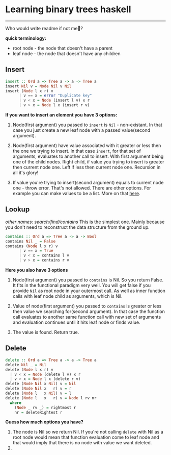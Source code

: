 # Learning binary trees haskell
---

Who would write readme if not me:deciduous_tree:?

**quick terminology:**
- root node - the node that doesn't have a parent
- leaf node - the node that doesn't have any children


## Insert

```haskell
insert :: Ord a => Tree a -> a -> Tree a
insert Nil v = Node Nil v Nil
insert (Node l x r) v
      | v == x = error "Duplicate key"
      | v < x = Node (insert l v) x r
      | v > x = Node l x (insert r v)
```
**If you want to insert an element you have 3 options:**
1. Node(first argument) you passed to `insert` is `Nil` - non-existant.
In that case you just create a new leaf node with a passed value(second argument).

2. Node(first argument) have value associated with it greater or less then the one we trying to insert.
In that case `insert`, for that set of arguments, evaluates to another call to insert. With first argument being one of the child nodes. Right child, if value you trying to insert is greater then current node one. Left if less then current node one. Recursion in all it's glory!

3. If value you're trying to insert(second argument) equals to current node one - throw error. That's not allowed. There are other options. For example you can make values to be a list.
More on that [here](https://stackoverflow.com/questions/300935/are-duplicate-keys-allowed-in-the-definition-of-binary-search-trees).


## Lookup
*other names: search/find/contains*
This is the simplest one. Mainly because you don't need to reconstruct the data structure from the ground up.

```haskell
contains :: Ord a => Tree a -> a -> Bool
contains Nil _ = False
contains (Node l x r) v
      | v == x = True
      | v < x = contains l v
      | v > x = contains r v
```
**Here you also have 3 options**
1. Node(first argument) you passed to `contains` is Nil. So you return False. It fits in the functional paradigm very well. You will get false if you provide `Nil` as root node in your outermost call. As well as inner function calls with leaf node child as arguments, which is Nil.

2. Value of node(first argument) you passed to `contains` is greater or less then value we searching for(second argument). In that case the function call evaluates to another same function call with new set of arguments and evaluation continues until it hits leaf node or finds value.

3. The value is found. Return true.


## Delete

```haskell
delete :: Ord a => Tree a -> a -> Tree a
delete Nil _ = Nil
delete (Node l x r) v
  | v < x = Node (delete l v) x r
  | v > x = Node l x (delete r v)
delete (Node Nil x Nil) v = Nil
delete (Node Nil x   r) v = r
delete (Node l   x Nil) v = l
delete (Node l   x   r) v = Node l rv nr
  where
    (Node _ rv _) = rightmost r
    nr = deleteRightest r
```
**Guess how much options you have?**
1. The node is Nil so we return Nil. If you're not calling `delete` with Nil as a root node would mean that function evaluation come to leaf node and that would imply that there is no node with value we want deleted.
2. 

